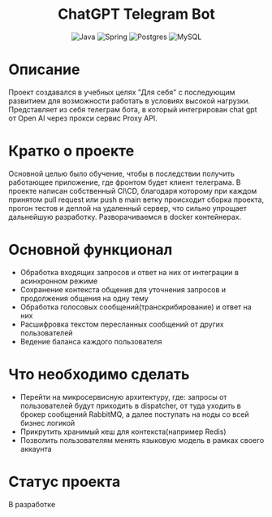 <h1 align="center">ChatGPT Telegram Bot</h1>
<div align="center">
    <img src="https://img.shields.io/badge/Java-black?style=for-the-badge&logo=Java" alt="Java"/>
    <img src="https://img.shields.io/badge/Spring-black?style=for-the-badge&logo=Spring" alt="Spring"/>
    <img src="https://img.shields.io/badge/Postgres-black?style=for-the-badge" alt="Postgres"/>
    <img src="https://github.com/coollappsus/TGBot/actions/workflows/maven.yml/badge.svg?branch=main" alt="MySQL"/>
</div>
<h3></h3>
<h1>Описание</h1>
Проект создавался в учебных целях "Для себя" с последующим развитием для возможности работать в условиях высокой нагрузки.
Представляет из себя телеграм бота, в который интегрирован chat gpt от Open AI через прокси сервис Proxy API.

<h1>Кратко о проекте</h1>
Основной целью было обучение, чтобы в последствии получить работающее приложение, где фронтом будет клиент телеграма.
В проекте написан собственный CI\CD, благодаря которому при каждом принятом pull request или push в main ветку происходит 
сборка проекта, прогон тестов и деплой на удаленный сервер, что сильно упрощает дальнейшую разработку. Разворачиваемся 
в docker контейнерах.

<h1>Основной функционал</h1>
<ul>
    <li>Обработка входящих запросов и ответ на них от интеграции в асинхронном режиме</li>
    <li>Сохранение контекста общения для уточнения запросов и продолжения общения на одну тему</li>
    <li>Обработка голосовых сообщений(транскрибирование) и ответ на них</li>
    <li>Расшифровка текстом пересланных сообщений от других пользователей</li>
    <li>Ведение баланса каждого пользователя</li>
</ul>

<h1>Что необходимо сделать</h1>
<ul>
    <li>Перейти на микросервисную архитектуру, где: запросы от пользователей будут приходить в dispatcher, от туда уходить 
в брокер сообщений RabbitMQ, а далее поступать на ноды со всей бизнес логикой</li>
    <li>Прикрутить хранимый кеш для контекста(например Redis)</li>
    <li>Позволить пользователям менять языковую модель в рамках своего аккаунта</li>
</ul>

<h1>Статус проекта</h1>
В разработке